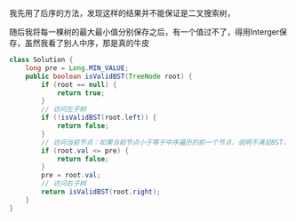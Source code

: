 我先用了后序的方法，发现这样的结果并不能保证是二叉搜索树，

随后我将每一棵树的最大最小值分别保存之后，有一个值过不了，得用Interger保存，虽然我看了别人中序，那是真的牛皮

```java
class Solution {
    long pre = Long.MIN_VALUE;
    public boolean isValidBST(TreeNode root) {
        if (root == null) {
            return true;
        }
        // 访问左子树
        if (!isValidBST(root.left)) {
            return false;
        }
        // 访问当前节点：如果当前节点小于等于中序遍历的前一个节点，说明不满足BST，返回 false；否则继续遍历。
        if (root.val <= pre) {
            return false;
        }
        pre = root.val;
        // 访问右子树
        return isValidBST(root.right);
    }
}

```

